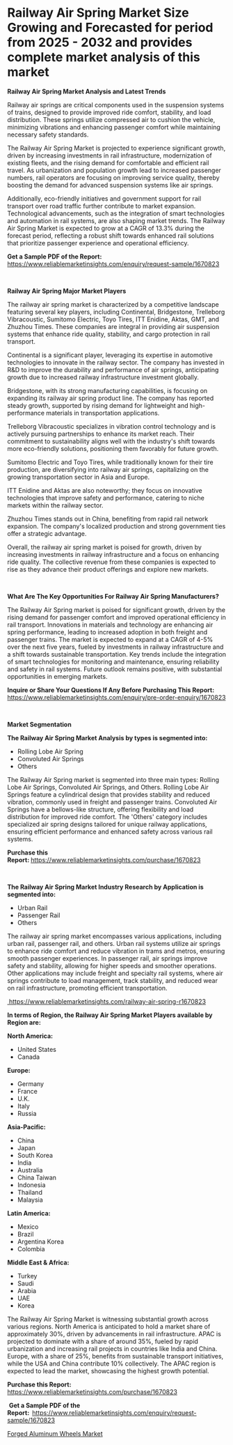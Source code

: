 <p><h1>Railway Air Spring Market Size Growing and Forecasted for period from 2025 - 2032 and provides complete market analysis of this market</h1></p><p><strong>Railway Air Spring Market Analysis and Latest Trends</strong></p>
<p><p>Railway air springs are critical components used in the suspension systems of trains, designed to provide improved ride comfort, stability, and load distribution. These springs utilize compressed air to cushion the vehicle, minimizing vibrations and enhancing passenger comfort while maintaining necessary safety standards.</p><p>The Railway Air Spring Market is projected to experience significant growth, driven by increasing investments in rail infrastructure, modernization of existing fleets, and the rising demand for comfortable and efficient rail travel. As urbanization and population growth lead to increased passenger numbers, rail operators are focusing on improving service quality, thereby boosting the demand for advanced suspension systems like air springs. </p><p>Additionally, eco-friendly initiatives and government support for rail transport over road traffic further contribute to market expansion. Technological advancements, such as the integration of smart technologies and automation in rail systems, are also shaping market trends. The Railway Air Spring Market is expected to grow at a CAGR of 13.3% during the forecast period, reflecting a robust shift towards enhanced rail solutions that prioritize passenger experience and operational efficiency.</p></p>
<p><strong>Get a Sample PDF of the Report:&nbsp;</strong> <a href="https://www.reliablemarketinsights.com/enquiry/request-sample/1670823?utm_campaign=3286&utm_medium=2&utm_source=Github&utm_content=ia&utm_term=30032025&utm_id=railway-air-spring">https://www.reliablemarketinsights.com/enquiry/request-sample/1670823</a></p>
<p>&nbsp;</p>
<p><strong>Railway Air Spring Major Market Players</strong></p>
<p><p>The railway air spring market is characterized by a competitive landscape featuring several key players, including Continental, Bridgestone, Trelleborg Vibracoustic, Sumitomo Electric, Toyo Tires, ITT Enidine, Aktas, GMT, and Zhuzhou Times. These companies are integral in providing air suspension systems that enhance ride quality, stability, and cargo protection in rail transport.</p><p>Continental is a significant player, leveraging its expertise in automotive technologies to innovate in the railway sector. The company has invested in R&D to improve the durability and performance of air springs, anticipating growth due to increased railway infrastructure investment globally.</p><p>Bridgestone, with its strong manufacturing capabilities, is focusing on expanding its railway air spring product line. The company has reported steady growth, supported by rising demand for lightweight and high-performance materials in transportation applications. </p><p>Trelleborg Vibracoustic specializes in vibration control technology and is actively pursuing partnerships to enhance its market reach. Their commitment to sustainability aligns well with the industry's shift towards more eco-friendly solutions, positioning them favorably for future growth.</p><p>Sumitomo Electric and Toyo Tires, while traditionally known for their tire production, are diversifying into railway air springs, capitalizing on the growing transportation sector in Asia and Europe. </p><p>ITT Enidine and Aktas are also noteworthy; they focus on innovative technologies that improve safety and performance, catering to niche markets within the railway sector.</p><p>Zhuzhou Times stands out in China, benefiting from rapid rail network expansion. The company's localized production and strong government ties offer a strategic advantage.</p><p>Overall, the railway air spring market is poised for growth, driven by increasing investments in railway infrastructure and a focus on enhancing ride quality. The collective revenue from these companies is expected to rise as they advance their product offerings and explore new markets.</p></p>
<p>&nbsp;</p>
<p><strong>What Are The Key Opportunities For Railway Air Spring Manufacturers?</strong></p>
<p><p>The Railway Air Spring market is poised for significant growth, driven by the rising demand for passenger comfort and improved operational efficiency in rail transport. Innovations in materials and technology are enhancing air spring performance, leading to increased adoption in both freight and passenger trains. The market is expected to expand at a CAGR of 4-5% over the next five years, fueled by investments in railway infrastructure and a shift towards sustainable transportation. Key trends include the integration of smart technologies for monitoring and maintenance, ensuring reliability and safety in rail systems. Future outlook remains positive, with substantial opportunities in emerging markets.</p></p>
<p><strong>Inquire or Share Your Questions If Any Before Purchasing This Report:</strong> <a href="https://www.reliablemarketinsights.com/enquiry/pre-order-enquiry/1670823?utm_campaign=3286&utm_medium=2&utm_source=Github&utm_content=ia&utm_term=30032025&utm_id=railway-air-spring">https://www.reliablemarketinsights.com/enquiry/pre-order-enquiry/1670823</a></p>
<p>&nbsp;</p>
<p><strong>Market Segmentation</strong></p>
<p><strong>The Railway Air Spring Market Analysis by types is segmented into:</strong></p>
<p><ul><li>Rolling Lobe Air Spring</li><li>Convoluted Air Springs</li><li>Others</li></ul></p>
<p><p>The Railway Air Spring market is segmented into three main types: Rolling Lobe Air Springs, Convoluted Air Springs, and Others. Rolling Lobe Air Springs feature a cylindrical design that provides stability and reduced vibration, commonly used in freight and passenger trains. Convoluted Air Springs have a bellows-like structure, offering flexibility and load distribution for improved ride comfort. The 'Others' category includes specialized air spring designs tailored for unique railway applications, ensuring efficient performance and enhanced safety across various rail systems.</p></p>
<p><strong>Purchase this Report:&nbsp;</strong><a href="https://www.reliablemarketinsights.com/purchase/1670823?utm_campaign=3286&utm_medium=2&utm_source=Github&utm_content=ia&utm_term=30032025&utm_id=railway-air-spring">https://www.reliablemarketinsights.com/purchase/1670823</a></p>
<p>&nbsp;</p>
<p><strong>The Railway Air Spring Market Industry Research by Application is segmented into:</strong></p>
<p><ul><li>Urban Rail</li><li>Passenger Rail</li><li>Others</li></ul></p>
<p><p>The railway air spring market encompasses various applications, including urban rail, passenger rail, and others. Urban rail systems utilize air springs to enhance ride comfort and reduce vibration in trams and metros, ensuring smooth passenger experiences. In passenger rail, air springs improve safety and stability, allowing for higher speeds and smoother operations. Other applications may include freight and specialty rail systems, where air springs contribute to load management, track stability, and reduced wear on rail infrastructure, promoting efficient transportation.</p></p>
<p><a href="https://www.reliablemarketinsights.com/railway-air-spring-r1670823?utm_campaign=3286&utm_medium=2&utm_source=Github&utm_content=ia&utm_term=30032025&utm_id=railway-air-spring">&nbsp;https://www.reliablemarketinsights.com/railway-air-spring-r1670823</a></p>
<p><strong>In terms of Region, the Railway Air Spring Market Players available by Region are:</strong></p>
<p>
    <p> <strong> North America: </strong>
        <ul>
            <li>United States</li>
            <li>Canada</li>
        </ul>
        </p> 
    <p> <strong> Europe: </strong>
        <ul>
            <li>Germany</li>
            <li>France</li>
            <li>U.K.</li>
            <li>Italy</li>
            <li>Russia</li>
        </ul>
        </p> 
    <p> <strong> Asia-Pacific: </strong>
        <ul>
            <li>China</li>
            <li>Japan</li>
            <li>South Korea</li>
            <li>India</li>
            <li>Australia</li>
            <li>China Taiwan</li>
            <li>Indonesia</li>
            <li>Thailand</li>
            <li>Malaysia</li>
        </ul>
        </p> 
    <p> <strong> Latin America: </strong>
        <ul>
            <li>Mexico</li>
            <li>Brazil</li>
            <li>Argentina Korea</li>
            <li>Colombia</li>
        </ul>
        </p> 
    <p> <strong> Middle East & Africa: </strong>
        <ul>
            <li>Turkey</li>
            <li>Saudi</li>
            <li>Arabia</li>
            <li>UAE</li>
            <li>Korea</li>
        </ul>
    </p>
    </p>
<p><p>The Railway Air Spring Market is witnessing substantial growth across various regions. North America is anticipated to hold a market share of approximately 30%, driven by advancements in rail infrastructure. APAC is projected to dominate with a share of around 35%, fueled by rapid urbanization and increasing rail projects in countries like India and China. Europe, with a share of 25%, benefits from sustainable transport initiatives, while the USA and China contribute 10% collectively. The APAC region is expected to lead the market, showcasing the highest growth potential.</p></p>
<p><strong>Purchase this Report: </strong><a href="https://www.reliablemarketinsights.com/purchase/1670823?utm_campaign=3286&utm_medium=2&utm_source=Github&utm_content=ia&utm_term=30032025&utm_id=railway-air-spring">https://www.reliablemarketinsights.com/purchase/1670823</a></p>
<p>&nbsp;<strong>Get a Sample PDF of the Report:&nbsp;&nbsp;</strong><a href="https://www.reliablemarketinsights.com/enquiry/request-sample/1670823?utm_campaign=3286&utm_medium=2&utm_source=Github&utm_content=ia&utm_term=30032025&utm_id=railway-air-spring">https://www.reliablemarketinsights.com/enquiry/request-sample/1670823</a></p>
<p><strong></strong></p>
<p><p><a href="https://github.com/voetzeszuh/Market-Research-Report-List-1/blob/main/forged-aluminum-wheels-market.md?utm_campaign=3286&utm_medium=2&utm_source=Github&utm_content=ia&utm_term=30032025&utm_id=railway-air-spring">Forged Aluminum Wheels Market</a></p></p>